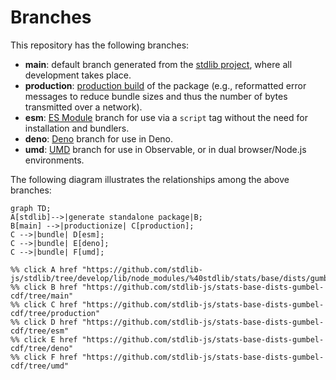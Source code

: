 <!--

@license Apache-2.0

Copyright (c) 2022 The Stdlib Authors.

Licensed under the Apache License, Version 2.0 (the "License");
you may not use this file except in compliance with the License.
You may obtain a copy of the License at

    http://www.apache.org/licenses/LICENSE-2.0

Unless required by applicable law or agreed to in writing, software
distributed under the License is distributed on an "AS IS" BASIS,
WITHOUT WARRANTIES OR CONDITIONS OF ANY KIND, either express or implied.
See the License for the specific language governing permissions and
limitations under the License.

-->

# Branches

This repository has the following branches:

-   **main**: default branch generated from the [stdlib project][stdlib-url], where all development takes place.
-   **production**: [production build][production-url] of the package (e.g., reformatted error messages to reduce bundle sizes and thus the number of bytes transmitted over a network).
-   **esm**: [ES Module][esm-url] branch for use via a `script` tag without the need for installation and bundlers.
-   **deno**: [Deno][deno-url] branch for use in Deno.
-   **umd**: [UMD][umd-url] branch for use in Observable, or in dual browser/Node.js environments.

The following diagram illustrates the relationships among the above branches:

```mermaid
graph TD;
A[stdlib]-->|generate standalone package|B;
B[main] -->|productionize| C[production];
C -->|bundle| D[esm];
C -->|bundle| E[deno];
C -->|bundle| F[umd];

%% click A href "https://github.com/stdlib-js/stdlib/tree/develop/lib/node_modules/%40stdlib/stats/base/dists/gumbel/cdf"
%% click B href "https://github.com/stdlib-js/stats-base-dists-gumbel-cdf/tree/main"
%% click C href "https://github.com/stdlib-js/stats-base-dists-gumbel-cdf/tree/production"
%% click D href "https://github.com/stdlib-js/stats-base-dists-gumbel-cdf/tree/esm"
%% click E href "https://github.com/stdlib-js/stats-base-dists-gumbel-cdf/tree/deno"
%% click F href "https://github.com/stdlib-js/stats-base-dists-gumbel-cdf/tree/umd"
```

[stdlib-url]: https://github.com/stdlib-js/stdlib/tree/develop/lib/node_modules/%40stdlib/stats/base/dists/gumbel/cdf
[production-url]: https://github.com/stdlib-js/stats-base-dists-gumbel-cdf/tree/production
[deno-url]: https://github.com/stdlib-js/stats-base-dists-gumbel-cdf/tree/deno
[umd-url]: https://github.com/stdlib-js/stats-base-dists-gumbel-cdf/tree/umd
[esm-url]: https://github.com/stdlib-js/stats-base-dists-gumbel-cdf/tree/esm